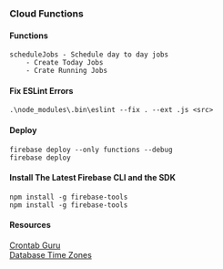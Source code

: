 ### Cloud Functions

#### Functions
    scheduleJobs - Schedule day to day jobs
        - Create Today Jobs
        - Crate Running Jobs

#### Fix ESLint Errors
    .\node_modules\.bin\eslint --fix . --ext .js <src>
   
#### Deploy
    firebase deploy --only functions --debug
    firebase deploy
    
#### Install The Latest Firebase CLI and the SDK
    npm install -g firebase-tools
    npm install -g firebase-tools    
    
#### Resources

   [Crontab Guru](https://crontab.guru/) <br/>
   [Database Time Zones](https://en.wikipedia.org/wiki/List_of_tz_database_time_zones)